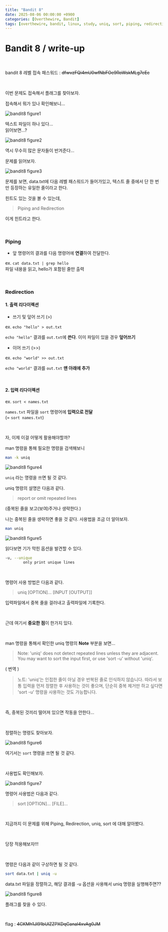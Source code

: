 ```yaml
---
title: "Bandit 8"
date: 2025-08-06 00:00:00 +0900
categories: [Overthewire, Bandit]
tags: [overthewire, bandit, linux, study, uniq, sort, piping, redirection]
---
```


# Bandit 8 / write-up

<br>

bandit 8 레벨 접속 패스워드 : ~~dfwvzFQi4mU0wfNbFOe9RoWskMLg7eEc~~
    
<br>

이번 문제도 접속해서 플래그를 찾아보자.

접속해서 뭐가 있나 확인해보니…

![bandit8 figure1](/assets/img/bandit/2025-08-03-22-01-52.png)

텍스트 파일이 하나 있다...  
읽어보면...?

![bandit8 figure2](/assets/img/bandit/2025-08-03-22-02-37.png)

역시 무수히 많은 문자들이 반겨준다...

문제를 읽어보자.

![bandit8 figure3](/assets/img/bandit/2025-08-03-22-05-50.png)

문제를 보면, data.txt에 다음 레벨 패스워드가 들어가있고, 텍스트 줄 중에서 단 한 번만 등장하는 유일한 줄이라고 한다.

힌트도 있는 것을 볼 수 있는데,
> Piping and Redirection

이게 힌트라고 한다. 

<br>

### Piping
- 앞 명령어의 결과를 다음 명령어에 **연결**하여 전달한다.  

ex. `cat data.txt | grep hello`  
파일 내용을 읽고, hello가 포함된 줄만 출력

<br>

### Redirection

#### 1. 출력 리다이렉션

- 쓰기 및 덮어 쓰기 (>)  

ex. `echo "hello" > out.txt`  

`echo "hello"` 결과를 `out.txt`에 **쓴다**. 이미 파일이 있을 경우 **덮어쓰기** 

- 이어 쓰기 (>>)  

ex. `echo "world" >> out.txt`  

`echo "world"` 결과를 `out.txt` **맨 아래에 추가**  

<br>

#### 2. 입력 리다이렉션

ex. `sort < names.txt`

`names.txt` 파일을 `sort` 명령어에 **입력으로 전달**  
(= `sort names.txt`)


<br>

자, 이제 이걸 어떻게 활용해야할까?

man 명령을 통해 필요한 명령을 검색해보니 

```bash
man -k uniq
```

![bandit8 figure4](/assets/img/bandit/2025-08-03-22-33-59.png)

`uniq` 라는 명령을 쓰면 될 것 같다.

uniq 명령의 설명은 다음과 같다.
> report or omit repeated lines

(중복된 줄을 보고(보여)주거나 생략한다.)

나는 중복된 줄을 생략하면 좋을 것 같다. 사용법을 조금 더 알아보자.

```bash
man uniq
```

![bandit8 figure5](/assets/img/bandit/2025-08-03-22-34-58.png)

읽다보면 기가 막힌 옵션을 발견할 수 있다.

```bash
-u, --unique
        only print unique lines
```

<br>

명령어 사용 방법은 다음과 같다.
> uniq [OPTION]... [INPUT [OUTPUT]]

입력파일에서 중복 줄을 걸러내고 출력파일에 기록한다.  

<br>

근데 여기서 **중요한 점**이 한가지 있다.

<br>

man 명령을 통해서 확인한 uniq 명령의 **Note** 부분을 보면...

> Note: 'uniq' does not detect repeated lines unless they are adjacent.  You may want to sort the input first, or use 'sort -u' without 'uniq'.

( 번역 )
> 노트: 'uniq'는 인접한 줄이 아닐 경우 반복된 줄로 인식하지 않습니다. 따라서 보통 입력을 먼저 정렬한 후 사용하는 것이 좋으며, 단순히 중복 제거만 하고 싶다면 'sort -u' 명령을 사용하는 것도 가능합니다.

<br>

즉, 중복된 것끼리 떨어져 있으면 작동을 안한다...

<br>

정렬하는 명령도 찾아보자.

![bandit8 figure6](/assets/img/bandit/2025-08-03-22-59-27.png)

여기서는 `sort` 명령을 쓰면 될 것 같다.

<br>

사용법도 확인해보자.

![bandit8 figure7](/assets/img/bandit/2025-08-03-23-00-40.png)

명령어 사용법은 다음과 같다.
> sort [OPTION]... [FILE]...

<br>

지금까지 이 문제를 위해 Piping, Redirection, uniq, sort 에 대해 알아봤다.

<br>

당장 적용해보자!!!

<br>

명령은 다음과 같이 구상하면 될 것 같다.

```bash
sort data.txt | uniq -u
```

data.txt 파일을 정렬하고, 해당 결과를 -u 옵션을 사용해서 uniq 명령을 실행해주면??

![bandit8 figure8](/assets/img/bandit/2025-08-03-23-11-32.png)

플래그를 찾을 수 있다.

<br>

flag : ~~4CKMh1JI91bUIZZPXDqGanal4xvAg0JM~~